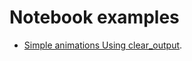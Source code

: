 # Notebook examples

*
  [Simple animations Using clear_output](http://nbviewer.ipython.org/urls/raw.github.com/ipython/ipython/master/examples/notebooks/Animations%2520Using%2520clear_output.ipynb).
  
  
